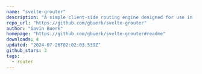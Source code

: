 ```yaml
---
name: "svelte-grouter"
description: "A simple client-side routing engine designed for use in [svelte](https://svelte.dev) projects."
repo_url: "https://github.com/gbuerk/svelte-grouter"
author: "Gavin Buerk"
homepage: "https://github.com/gbuerk/svelte-grouter#readme"
downloads: 4
updated: "2024-07-26T02:02:03.539Z"
github_stars: 3
tags: 
  - router
---
```


